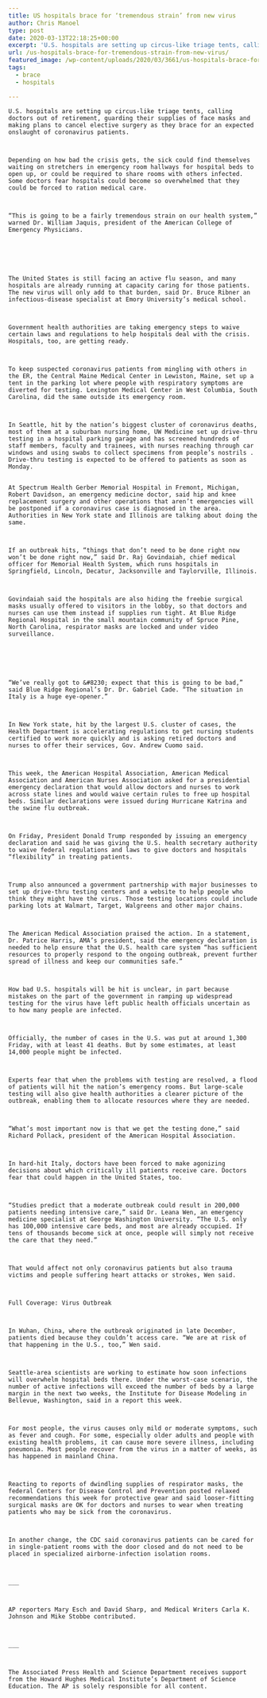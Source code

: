 ```yaml
---
title: US hospitals brace for ‘tremendous strain’ from new virus
author: Chris Manoel
type: post
date: 2020-03-13T22:18:25+00:00
excerpt: 'U.S. hospitals are setting up circus-like triage tents, calling doctors out of retirement, guarding their supplies of face masks and making plans to cancel elective surgery as they brace for an expected onslaught of coronavirus patients.Depending on how bad the crisis gets, the sick could find themselves waiting on stretchers in emergency room hallways for&hellip;'
url: /us-hospitals-brace-for-tremendous-strain-from-new-virus/
featured_image: /wp-content/uploads/2020/03/3661/us-hospitals-brace-for-tremendous-strain-from-new-virus.jpeg
tags:
  - brace
  - hospitals

---
```

  
    U.S. hospitals are setting up circus-like triage tents, calling doctors out of retirement, guarding their supplies of face masks and making plans to cancel elective surgery as they brace for an expected onslaught of coronavirus patients.
  
  
  
    Depending on how bad the crisis gets, the sick could find themselves waiting on stretchers in emergency room hallways for hospital beds to open up, or could be required to share rooms with others infected. Some doctors fear hospitals could become so overwhelmed that they could be forced to ration medical care.
  
  
  
    “This is going to be a fairly tremendous strain on our health system,” warned Dr. William Jaquis, president of the American College of Emergency Physicians.
  
  
  
  
  
  
    The United States is still facing an active flu season, and many hospitals are already running at capacity caring for those patients. The new virus will only add to that burden, said Dr. Bruce Ribner an infectious-disease specialist at Emory University’s medical school.
  
  
  
    Government health authorities are taking emergency steps to waive certain laws and regulations to help hospitals deal with the crisis. Hospitals, too, are getting ready.
  
  
  
    To keep suspected coronavirus patients from mingling with others in the ER, the Central Maine Medical Center in Lewiston, Maine, set up a tent in the parking lot where people with respiratory symptoms are diverted for testing. Lexington Medical Center in West Columbia, South Carolina, did the same outside its emergency room.
  
  
  
    In Seattle, hit by the nation’s biggest cluster of coronavirus deaths, most of them at a suburban nursing home, UW Medicine set up drive-thru testing in a hospital parking garage and has screened hundreds of staff members, faculty and trainees, with nurses reaching through car windows and using swabs to collect specimens from people’s nostrils . Drive-thru testing is expected to be offered to patients as soon as Monday.

  
    At Spectrum Health Gerber Memorial Hospital in Fremont, Michigan, Robert Davidson, an emergency medicine doctor, said hip and knee replacement surgery and other operations that aren’t emergencies will be postponed if a coronavirus case is diagnosed in the area. Authorities in New York state and Illinois are talking about doing the same.
  
  
  
    If an outbreak hits, “things that don’t need to be done right now won’t be done right now,” said Dr. Raj Govindaiah, chief medical officer for Memorial Health System, which runs hospitals in Springfield, Lincoln, Decatur, Jacksonville and Taylorville, Illinois.
  
  
  
    Govindaiah said the hospitals are also hiding the freebie surgical masks usually offered to visitors in the lobby, so that doctors and nurses can use them instead if supplies run tight. At Blue Ridge Regional Hospital in the small mountain community of Spruce Pine, North Carolina, respirator masks are locked and under video surveillance.
  
  
  
  
  
  
    “We’ve really got to &#8230; expect that this is going to be bad,” said Blue Ridge Regional’s Dr. Dr. Gabriel Cade. “The situation in Italy is a huge eye-opener.”
  
  
  
    In New York state, hit by the largest U.S. cluster of cases, the Health Department is accelerating regulations to get nursing students certified to work more quickly and is asking retired doctors and nurses to offer their services, Gov. Andrew Cuomo said.
  
  
  
    This week, the American Hospital Association, American Medical Association and American Nurses Association asked for a presidential emergency declaration that would allow doctors and nurses to work across state lines and would waive certain rules to free up hospital beds. Similar declarations were issued during Hurricane Katrina and the swine flu outbreak.
  
  
  
    On Friday, President Donald Trump responded by issuing an emergency declaration and said he was giving the U.S. health secretary authority to waive federal regulations and laws to give doctors and hospitals “flexibility” in treating patients.
  
  
  
    Trump also announced a government partnership with major businesses to set up drive-thru testing centers and a website to help people who think they might have the virus. Those testing locations could include parking lots at Walmart, Target, Walgreens and other major chains.
  
  
  
    The American Medical Association praised the action. In a statement, Dr. Patrice Harris, AMA’s president, said the emergency declaration is needed to help ensure that the U.S. health care system “has sufficient resources to properly respond to the ongoing outbreak, prevent further spread of illness and keep our communities safe.”
  
  
  
    How bad U.S. hospitals will be hit is unclear, in part because mistakes on the part of the government in ramping up widespread testing for the virus have left public health officials uncertain as to how many people are infected.
  
  
  
    Officially, the number of cases in the U.S. was put at around 1,300 Friday, with at least 41 deaths. But by some estimates, at least 14,000 people might be infected.
  
  
  
    Experts fear that when the problems with testing are resolved, a flood of patients will hit the nation’s emergency rooms. But large-scale testing will also give health authorities a clearer picture of the outbreak, enabling them to allocate resources where they are needed.
  
  
  
    “What’s most important now is that we get the testing done,” said Richard Pollack, president of the American Hospital Association.
  
  
  
    In hard-hit Italy, doctors have been forced to make agonizing decisions about which critically ill patients receive care. Doctors fear that could happen in the United States, too.
  
  
  
    “Studies predict that a moderate outbreak could result in 200,000 patients needing intensive care,” said Dr. Leana Wen, an emergency medicine specialist at George Washington University. “The U.S. only has 100,000 intensive care beds, and most are already occupied. If tens of thousands become sick at once, people will simply not receive the care that they need.”
  
  
  
    That would affect not only coronavirus patients but also trauma victims and people suffering heart attacks or strokes, Wen said.
  
  
  
    Full Coverage: Virus Outbreak
  
  
  
    In Wuhan, China, where the outbreak originated in late December, patients died because they couldn’t access care. “We are at risk of that happening in the U.S., too,” Wen said.
  
  
  
    Seattle-area scientists are working to estimate how soon infections will overwhelm hospital beds there. Under the worst-case scenario, the number of active infections will exceed the number of beds by a large margin in the next two weeks, the Institute for Disease Modeling in Bellevue, Washington, said in a report this week.
  
  
  
    For most people, the virus causes only mild or moderate symptoms, such as fever and cough. For some, especially older adults and people with existing health problems, it can cause more severe illness, including pneumonia. Most people recover from the virus in a matter of weeks, as has happened in mainland China.
  
  
  
    Reacting to reports of dwindling supplies of respirator masks, the federal Centers for Disease Control and Prevention posted relaxed recommendations this week for protective gear and said looser-fitting surgical masks are OK for doctors and nurses to wear when treating patients who may be sick from the coronavirus.
  
  
  
    In another change, the CDC said coronavirus patients can be cared for in single-patient rooms with the door closed and do not need to be placed in specialized airborne-infection isolation rooms.
  
  
  
    ___
  
  
  
    AP reporters Mary Esch and David Sharp, and Medical Writers Carla K. Johnson and Mike Stobbe contributed.
  
  
  
    ___
  
  
  
    The Associated Press Health and Science Department receives support  from the Howard Hughes Medical Institute’s Department of Science Education. The AP is solely responsible for all content.
  
